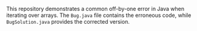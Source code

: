 This repository demonstrates a common off-by-one error in Java when iterating over arrays. The `Bug.java` file contains the erroneous code, while `BugSolution.java` provides the corrected version.